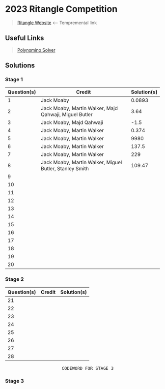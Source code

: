 # 2023 Ritangle Competition
> [Ritangle Website](https://mei.org.uk/ritangle/) ⟵ Tempremental link

## Useful Links
> [Polynomino Solver](http://cemulate.github.io/polyomino-solver/)

## Solutions
### Stage 1
| Question(s) | Credit | Solution(s) |
|---|---|---|
| 1 | Jack Moaby | 0.0893 |
| 2 | Jack Moaby, Martin Walker, Majd Qahwaji, Miguel Butler | 3.64 |
| 3 | Jack Moaby, Majd Qahwaji | -1.5 |
| 4 | Jack Moaby, Martin Walker | 0.374 |
| 5 | Jack Moaby, Martin Walker | 9980 |
| 6 | Jack Moaby, Martin Walker | 137.5 |
| 7 | Jack Moaby, Martin Walker | 229 |
| 8 | Jack Moaby, Martin Walker, Miguel Butler, Stanley Smith| 109.47 |
| 9 | | |
| 10 | | |
| 11 | | |
| 12 | | |
| 13 | | |
| 14 | | |
| 15 | | |
| 16 | | |
| 17 | | |
| 18 | | |
| 19 | | |
| 20 | | |

### Stage 2
| Question(s) | Credit | Solution(s) |
|---|---|---|
| 21 | | |
| 22 | | |
| 23 | | |
| 24 | | |
| 25 | | |
| 26 | | |
| 27 | | |
| 28 | | |

<pre align="center">
    CODEWORD FOR STAGE 3
</pre>

### Stage 3
